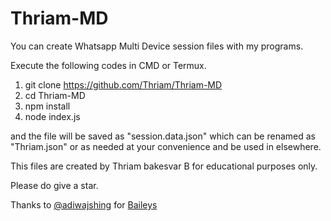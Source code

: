 # Thriam-MD
You can create Whatsapp Multi Device session files with my programs.

Execute the following codes in CMD or Termux.

1. git clone https://github.com/Thriam/Thriam-MD
2. cd Thriam-MD
3. npm install
4. node index.js

and the file will be saved as "session.data.json" which can be renamed as "Thriam.json" or as needed at your convenience and be used in elsewhere.

This files are created by Thriam bakesvar B for educational purposes only.

Please do give a star.

Thanks to
<a href="https://github.com/adiwajshing">@adiwajshing</a> for <a href="https://github.com/adiwajshing/Baileys">Baileys</a>
